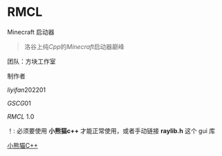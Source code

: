 # RMCL
Minecraft 启动器

>洛谷上纯$Cpp$的$Minecraft$启动器巅峰

团队：方块工作室

制作者

$liyifan202201$ 

$GSCG01$

$RMCL$ $1.0$

！: 必须要使用 **小熊猫c++** 才能正常使用，或者手动链接 **raylib.h** 这个 gui 库

[小熊猫C++](https://royqh.net/redpandacpp/)
